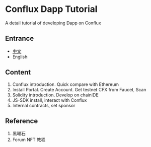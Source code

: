# Conflux Dapp Tutorial

A detail tutorial of developing Dapp on Conflux

## Entrance

* [中文](./zh/README.md)
* English

## Content

1. Conflux introduction. Quick compare with Ethereum
2. Install Portal. Create Account. Get testnet CFX from Faucet, Scan
3. Solidity introduction. Develop on chainIDE
4. JS-SDK install, interact with Conflux
5. Internal contracts, set sponsor

## Reference

1. 黑曜石
2. Forum NFT 教程
